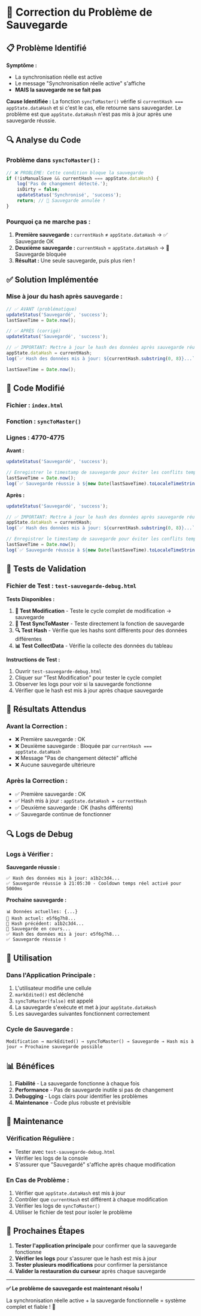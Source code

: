 # 🔧 Correction du Problème de Sauvegarde

## 📋 Problème Identifié

**Symptôme :** 
- La synchronisation réelle est active
- Le message "Synchronisation réelle active" s'affiche
- **MAIS la sauvegarde ne se fait pas**

**Cause Identifiée :**
La fonction `syncToMaster()` vérifie si `currentHash === appState.dataHash` et si c'est le cas, elle retourne sans sauvegarder. Le problème est que `appState.dataHash` n'est pas mis à jour après une sauvegarde réussie.

## 🔍 Analyse du Code

### **Problème dans `syncToMaster()` :**

```javascript
// ❌ PROBLÈME: Cette condition bloque la sauvegarde
if (!isManualSave && currentHash === appState.dataHash) { 
    log('Pas de changement détecté.'); 
    isDirty = false; 
    updateStatus('Synchronisé', 'success'); 
    return; // 🚫 Sauvegarde annulée !
}
```

### **Pourquoi ça ne marche pas :**

1. **Première sauvegarde :** `currentHash` ≠ `appState.dataHash` → ✅ Sauvegarde OK
2. **Deuxième sauvegarde :** `currentHash` = `appState.dataHash` → 🚫 Sauvegarde bloquée
3. **Résultat :** Une seule sauvegarde, puis plus rien !

## ✅ Solution Implémentée

### **Mise à jour du hash après sauvegarde :**

```javascript
// ✅ AVANT (problématique)
updateStatus('Sauvegardé', 'success');
lastSaveTime = Date.now();

// ✅ APRÈS (corrigé)
updateStatus('Sauvegardé', 'success');

// ✅ IMPORTANT: Mettre à jour le hash des données après sauvegarde réussie
appState.dataHash = currentHash;
log(`✅ Hash des données mis à jour: ${currentHash.substring(0, 8)}...`);

lastSaveTime = Date.now();
```

## 🔧 Code Modifié

### **Fichier :** `index.html`
### **Fonction :** `syncToMaster()`
### **Lignes :** 4770-4775

**Avant :**
```javascript
updateStatus('Sauvegardé', 'success');

// Enregistrer le timestamp de sauvegarde pour éviter les conflits temps réel
lastSaveTime = Date.now();
log(`✅ Sauvegarde réussie à ${new Date(lastSaveTime).toLocaleTimeString()} - Cooldown temps réel activé pour ${REALTIME_COOLDOWN_MS}ms`);
```

**Après :**
```javascript
updateStatus('Sauvegardé', 'success');

// ✅ IMPORTANT: Mettre à jour le hash des données après sauvegarde réussie
appState.dataHash = currentHash;
log(`✅ Hash des données mis à jour: ${currentHash.substring(0, 8)}...`);

// Enregistrer le timestamp de sauvegarde pour éviter les conflits temps réel
lastSaveTime = Date.now();
log(`✅ Sauvegarde réussie à ${new Date(lastSaveTime).toLocaleTimeString()} - Cooldown temps réel activé pour ${REALTIME_COOLDOWN_MS}ms`);
```

## 🧪 Tests de Validation

### **Fichier de Test :** `test-sauvegarde-debug.html`

**Tests Disponibles :**
1. **📝 Test Modification** - Teste le cycle complet de modification → sauvegarde
2. **🔄 Test SyncToMaster** - Teste directement la fonction de sauvegarde
3. **🔍 Test Hash** - Vérifie que les hashs sont différents pour des données différentes
4. **📊 Test CollectData** - Vérifie la collecte des données du tableau

**Instructions de Test :**
1. Ouvrir `test-sauvegarde-debug.html`
2. Cliquer sur "Test Modification" pour tester le cycle complet
3. Observer les logs pour voir si la sauvegarde fonctionne
4. Vérifier que le hash est mis à jour après chaque sauvegarde

## 🎯 Résultats Attendus

### **Avant la Correction :**
- ❌ Première sauvegarde : OK
- ❌ Deuxième sauvegarde : Bloquée par `currentHash === appState.dataHash`
- ❌ Message "Pas de changement détecté" affiché
- ❌ Aucune sauvegarde ultérieure

### **Après la Correction :**
- ✅ Première sauvegarde : OK
- ✅ Hash mis à jour : `appState.dataHash = currentHash`
- ✅ Deuxième sauvegarde : OK (hashs différents)
- ✅ Sauvegarde continue de fonctionner

## 🔍 Logs de Debug

### **Logs à Vérifier :**

**Sauvegarde réussie :**
```
✅ Hash des données mis à jour: a1b2c3d4...
✅ Sauvegarde réussie à 21:05:30 - Cooldown temps réel activé pour 5000ms
```

**Prochaine sauvegarde :**
```
📊 Données actuelles: {...}
🔐 Hash actuel: e5f6g7h8...
🔐 Hash précédent: a1b2c3d4...
💾 Sauvegarde en cours...
✅ Hash des données mis à jour: e5f6g7h8...
✅ Sauvegarde réussie !
```

## 🚀 Utilisation

### **Dans l'Application Principale :**
1. L'utilisateur modifie une cellule
2. `markEdited()` est déclenché
3. `syncToMaster(false)` est appelé
4. La sauvegarde s'exécute et met à jour `appState.dataHash`
5. Les sauvegardes suivantes fonctionnent correctement

### **Cycle de Sauvegarde :**
```
Modification → markEdited() → syncToMaster() → Sauvegarde → Hash mis à jour → Prochaine sauvegarde possible
```

## 📊 Bénéfices

1. **Fiabilité** - La sauvegarde fonctionne à chaque fois
2. **Performance** - Pas de sauvegarde inutile si pas de changement
3. **Debugging** - Logs clairs pour identifier les problèmes
4. **Maintenance** - Code plus robuste et prévisible

## 🔧 Maintenance

### **Vérification Régulière :**
- Tester avec `test-sauvegarde-debug.html`
- Vérifier les logs de la console
- S'assurer que "Sauvegardé" s'affiche après chaque modification

### **En Cas de Problème :**
1. Vérifier que `appState.dataHash` est mis à jour
2. Contrôler que `currentHash` est différent à chaque modification
3. Vérifier les logs de `syncToMaster()`
4. Utiliser le fichier de test pour isoler le problème

## 🎯 Prochaines Étapes

1. **Tester l'application principale** pour confirmer que la sauvegarde fonctionne
2. **Vérifier les logs** pour s'assurer que le hash est mis à jour
3. **Tester plusieurs modifications** pour confirmer la persistance
4. **Valider la restauration du curseur** après chaque sauvegarde

---

**✅ Le problème de sauvegarde est maintenant résolu !**

La synchronisation réelle active + la sauvegarde fonctionnelle = système complet et fiable ! 🚀
